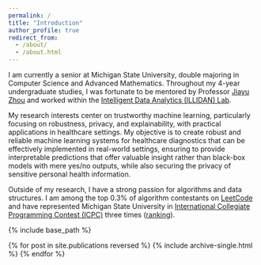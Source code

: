 ```yaml
---
permalink: /
title: "Introduction"
author_profile: true
redirect_from: 
  - /about/
  - /about.html
---
```


I am currently a senior at Michigan State University, double majoring in Computer Science and Advanced Mathematics. Throughout my 4-year undergraduate studies, I was fortunate to be mentored by Professor [Jiayu Zhou](https://jiayuzhou.github.io/) and worked within the [Intelligent Data Analytics (ILLIDAN) Lab](https://illidanlab.github.io/#about).

My research interests center on trustworthy machine learning, particularly focusing on robustness, privacy, and explainability, with practical applications in healthcare settings. My objective is to create robust and reliable machine learning systems for healthcare diagnostics that can be effectively implemented in real-world settings, ensuring to provide interpretable predictions that offer valuable insight rather than black-box models with mere yes/no outputs, while also securing the privacy of sensitive personal health information.

Outside of my research, I have a strong passion for algorithms and data structures. I am among the top 0.3% of algorithm contestants on [LeetCode](https://leetcode.com/u/caobaohoang03/) and have represented Michigan State University in [International Collegiate Programming Contest (ICPC)](https://en.wikipedia.org/wiki/International_Collegiate_Programming_Contest) three times ([ranking](https://icpc.global/ICPCID/0UGBYW44O1V1)).


{% include base_path %}

{% for post in site.publications reversed %}
  {% include archive-single.html %}
{% endfor %}



